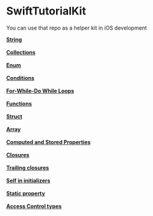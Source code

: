# SwiftTutorialKit
You can use that repo as a helper kit in iOS development


[**String**](https://github.com/ahmetbostanciklioglu/Types.git)
<br />
<br />
[**Collections**](https://github.com/ahmetbostanciklioglu/Collections.git)
<br />
<br />
[**Enum**](https://github.com/ahmetbostanciklioglu/Enums.git)
<br />
<br />
[**Conditions**](https://github.com/ahmetbostanciklioglu/Conditions.git)
<br />
<br />
[**For-While-Do While Loops**](https://github.com/ahmetbostanciklioglu/Loops.git)
<br />
<br />
[**Functions**](https://github.com/ahmetbostanciklioglu/Functions.git)
<br />
<br />
[**Struct**](https://github.com/ahmetbostanciklioglu/Struct.git)
<br />
<br />
[**Array**](https://github.com/ahmetbostanciklioglu/Array.git)
<br />
<br />
[**Computed and Stored Properties**](https://github.com/ahmetbostanciklioglu/Properties.git)
<br />
<br />
[**Closures**](https://github.com/ahmetbostanciklioglu/Closures.git)
<br />
<br />
[**Trailing closures**](https://github.com/ahmetbostanciklioglu/TrailingClosures.git)
<br />
<br />
[**Self in initializers**](https://github.com/ahmetbostanciklioglu/Self.git)
<br />
<br />
[**Static property**](https://github.com/ahmetbostanciklioglu/Static.git)
<br />
<br />
[**Access Control types**](https://github.com/ahmetbostanciklioglu/AccessControl.git)
